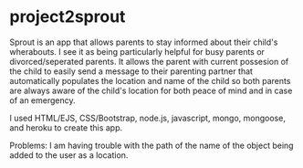 # project2sprout

Sprout is an app that allows parents to stay informed about their child's wherabouts. I see it as being particularly helpful for busy parents or divorced/seperated parents. It allows the parent with current possesion of the child to easily send a message to their parenting partner that automatically populates the location and name of the child so both parents are always aware of the child's location for both peace of mind and in case of an emergency.

I used HTML/EJS, CSS/Bootstrap, node.js, javascript, mongo, mongoose, and heroku to create this app.

Problems:
I am having trouble with the path of the name of the object being added to the user as a location.
